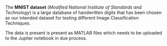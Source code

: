 The **MNIST dataset** (*Modified National Institute of Standards and Technology*) is a large database of handwritten digits that has been chosen as our intended dataset for testing different Image Classification Techniques.

The data is present is present as MATLAB files which needs to be uploaded to the Jupiter notebook in due process.
